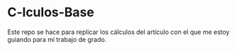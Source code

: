 # C-lculos-Base
Este repo se hace para replicar los cálculos del artículo con el que me estoy guiando para mi trabajo de grado.
